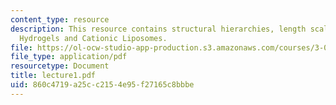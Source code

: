 ```yaml
---
content_type: resource
description: This resource contains structural hierarchies, length scales of structure,
  Hydrogels and Cationic Liposomes.
file: https://ol-ocw-studio-app-production.s3.amazonaws.com/courses/3-051j-materials-for-biomedical-applications-spring-2006/860c4719a25cc2154e95f27165c8bbbe_lecture1.pdf
file_type: application/pdf
resourcetype: Document
title: lecture1.pdf
uid: 860c4719-a25c-c215-4e95-f27165c8bbbe
---
```

